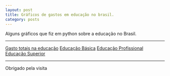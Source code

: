 ```yaml
---
layout: post
title: Gráficos de gastos em educação no brasil.
category: posts
---
```


Alguns gráficos que fiz em python sobre a educação no Brasil.

---

[Gasto totais na educação](EducacaoTotal)
[Educação Básica](EducacaoBasica)
[Educação Profissional](EducacaoSuperior)
[Educação Superior](EducacaoProfissional)

---

Obrigado pela visita


